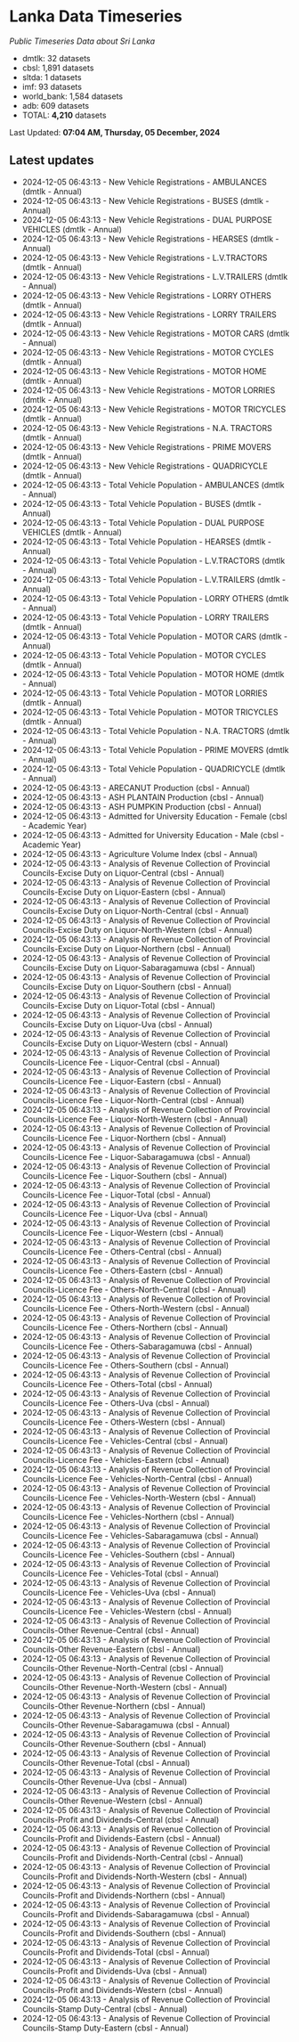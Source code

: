 # Lanka Data Timeseries
*Public Timeseries Data about Sri Lanka*

* dmtlk: 32 datasets
* cbsl: 1,891 datasets
* sltda: 1 datasets
* imf: 93 datasets
* world_bank: 1,584 datasets
* adb: 609 datasets
* TOTAL: **4,210** datasets

Last Updated: **07:04 AM, Thursday, 05 December, 2024**

## Latest updates

* 2024-12-05 06:43:13 - New Vehicle Registrations - AMBULANCES (dmtlk - Annual)
* 2024-12-05 06:43:13 - New Vehicle Registrations - BUSES (dmtlk - Annual)
* 2024-12-05 06:43:13 - New Vehicle Registrations - DUAL PURPOSE VEHICLES (dmtlk - Annual)
* 2024-12-05 06:43:13 - New Vehicle Registrations - HEARSES (dmtlk - Annual)
* 2024-12-05 06:43:13 - New Vehicle Registrations - L.V.TRACTORS (dmtlk - Annual)
* 2024-12-05 06:43:13 - New Vehicle Registrations - L.V.TRAILERS (dmtlk - Annual)
* 2024-12-05 06:43:13 - New Vehicle Registrations - LORRY OTHERS (dmtlk - Annual)
* 2024-12-05 06:43:13 - New Vehicle Registrations - LORRY TRAILERS (dmtlk - Annual)
* 2024-12-05 06:43:13 - New Vehicle Registrations - MOTOR CARS (dmtlk - Annual)
* 2024-12-05 06:43:13 - New Vehicle Registrations - MOTOR CYCLES (dmtlk - Annual)
* 2024-12-05 06:43:13 - New Vehicle Registrations - MOTOR HOME (dmtlk - Annual)
* 2024-12-05 06:43:13 - New Vehicle Registrations - MOTOR LORRIES (dmtlk - Annual)
* 2024-12-05 06:43:13 - New Vehicle Registrations - MOTOR TRICYCLES (dmtlk - Annual)
* 2024-12-05 06:43:13 - New Vehicle Registrations - N.A. TRACTORS (dmtlk - Annual)
* 2024-12-05 06:43:13 - New Vehicle Registrations - PRIME MOVERS (dmtlk - Annual)
* 2024-12-05 06:43:13 - New Vehicle Registrations - QUADRICYCLE (dmtlk - Annual)
* 2024-12-05 06:43:13 - Total Vehicle Population - AMBULANCES (dmtlk - Annual)
* 2024-12-05 06:43:13 - Total Vehicle Population - BUSES (dmtlk - Annual)
* 2024-12-05 06:43:13 - Total Vehicle Population - DUAL PURPOSE VEHICLES (dmtlk - Annual)
* 2024-12-05 06:43:13 - Total Vehicle Population - HEARSES (dmtlk - Annual)
* 2024-12-05 06:43:13 - Total Vehicle Population - L.V.TRACTORS (dmtlk - Annual)
* 2024-12-05 06:43:13 - Total Vehicle Population - L.V.TRAILERS (dmtlk - Annual)
* 2024-12-05 06:43:13 - Total Vehicle Population - LORRY OTHERS (dmtlk - Annual)
* 2024-12-05 06:43:13 - Total Vehicle Population - LORRY TRAILERS (dmtlk - Annual)
* 2024-12-05 06:43:13 - Total Vehicle Population - MOTOR CARS (dmtlk - Annual)
* 2024-12-05 06:43:13 - Total Vehicle Population - MOTOR CYCLES (dmtlk - Annual)
* 2024-12-05 06:43:13 - Total Vehicle Population - MOTOR HOME (dmtlk - Annual)
* 2024-12-05 06:43:13 - Total Vehicle Population - MOTOR LORRIES (dmtlk - Annual)
* 2024-12-05 06:43:13 - Total Vehicle Population - MOTOR TRICYCLES (dmtlk - Annual)
* 2024-12-05 06:43:13 - Total Vehicle Population - N.A. TRACTORS (dmtlk - Annual)
* 2024-12-05 06:43:13 - Total Vehicle Population - PRIME MOVERS (dmtlk - Annual)
* 2024-12-05 06:43:13 - Total Vehicle Population - QUADRICYCLE (dmtlk - Annual)
* 2024-12-05 06:43:13 - ARECANUT Production (cbsl - Annual)
* 2024-12-05 06:43:13 - ASH PLANTAIN Production (cbsl - Annual)
* 2024-12-05 06:43:13 - ASH PUMPKIN Production (cbsl - Annual)
* 2024-12-05 06:43:13 - Admitted for University Education - Female (cbsl - Academic Year)
* 2024-12-05 06:43:13 - Admitted for University Education - Male (cbsl - Academic Year)
* 2024-12-05 06:43:13 - Agriculture Volume Index (cbsl - Annual)
* 2024-12-05 06:43:13 - Analysis of Revenue Collection of Provincial Councils-Excise Duty on Liquor-Central (cbsl - Annual)
* 2024-12-05 06:43:13 - Analysis of Revenue Collection of Provincial Councils-Excise Duty on Liquor-Eastern (cbsl - Annual)
* 2024-12-05 06:43:13 - Analysis of Revenue Collection of Provincial Councils-Excise Duty on Liquor-North-Central (cbsl - Annual)
* 2024-12-05 06:43:13 - Analysis of Revenue Collection of Provincial Councils-Excise Duty on Liquor-North-Western (cbsl - Annual)
* 2024-12-05 06:43:13 - Analysis of Revenue Collection of Provincial Councils-Excise Duty on Liquor-Northern (cbsl - Annual)
* 2024-12-05 06:43:13 - Analysis of Revenue Collection of Provincial Councils-Excise Duty on Liquor-Sabaragamuwa (cbsl - Annual)
* 2024-12-05 06:43:13 - Analysis of Revenue Collection of Provincial Councils-Excise Duty on Liquor-Southern (cbsl - Annual)
* 2024-12-05 06:43:13 - Analysis of Revenue Collection of Provincial Councils-Excise Duty on Liquor-Total (cbsl - Annual)
* 2024-12-05 06:43:13 - Analysis of Revenue Collection of Provincial Councils-Excise Duty on Liquor-Uva (cbsl - Annual)
* 2024-12-05 06:43:13 - Analysis of Revenue Collection of Provincial Councils-Excise Duty on Liquor-Western (cbsl - Annual)
* 2024-12-05 06:43:13 - Analysis of Revenue Collection of Provincial Councils-Licence Fee - Liquor-Central (cbsl - Annual)
* 2024-12-05 06:43:13 - Analysis of Revenue Collection of Provincial Councils-Licence Fee - Liquor-Eastern (cbsl - Annual)
* 2024-12-05 06:43:13 - Analysis of Revenue Collection of Provincial Councils-Licence Fee - Liquor-North-Central (cbsl - Annual)
* 2024-12-05 06:43:13 - Analysis of Revenue Collection of Provincial Councils-Licence Fee - Liquor-North-Western (cbsl - Annual)
* 2024-12-05 06:43:13 - Analysis of Revenue Collection of Provincial Councils-Licence Fee - Liquor-Northern (cbsl - Annual)
* 2024-12-05 06:43:13 - Analysis of Revenue Collection of Provincial Councils-Licence Fee - Liquor-Sabaragamuwa (cbsl - Annual)
* 2024-12-05 06:43:13 - Analysis of Revenue Collection of Provincial Councils-Licence Fee - Liquor-Southern (cbsl - Annual)
* 2024-12-05 06:43:13 - Analysis of Revenue Collection of Provincial Councils-Licence Fee - Liquor-Total (cbsl - Annual)
* 2024-12-05 06:43:13 - Analysis of Revenue Collection of Provincial Councils-Licence Fee - Liquor-Uva (cbsl - Annual)
* 2024-12-05 06:43:13 - Analysis of Revenue Collection of Provincial Councils-Licence Fee - Liquor-Western (cbsl - Annual)
* 2024-12-05 06:43:13 - Analysis of Revenue Collection of Provincial Councils-Licence Fee - Others-Central (cbsl - Annual)
* 2024-12-05 06:43:13 - Analysis of Revenue Collection of Provincial Councils-Licence Fee - Others-Eastern (cbsl - Annual)
* 2024-12-05 06:43:13 - Analysis of Revenue Collection of Provincial Councils-Licence Fee - Others-North-Central (cbsl - Annual)
* 2024-12-05 06:43:13 - Analysis of Revenue Collection of Provincial Councils-Licence Fee - Others-North-Western (cbsl - Annual)
* 2024-12-05 06:43:13 - Analysis of Revenue Collection of Provincial Councils-Licence Fee - Others-Northern (cbsl - Annual)
* 2024-12-05 06:43:13 - Analysis of Revenue Collection of Provincial Councils-Licence Fee - Others-Sabaragamuwa (cbsl - Annual)
* 2024-12-05 06:43:13 - Analysis of Revenue Collection of Provincial Councils-Licence Fee - Others-Southern (cbsl - Annual)
* 2024-12-05 06:43:13 - Analysis of Revenue Collection of Provincial Councils-Licence Fee - Others-Total (cbsl - Annual)
* 2024-12-05 06:43:13 - Analysis of Revenue Collection of Provincial Councils-Licence Fee - Others-Uva (cbsl - Annual)
* 2024-12-05 06:43:13 - Analysis of Revenue Collection of Provincial Councils-Licence Fee - Others-Western (cbsl - Annual)
* 2024-12-05 06:43:13 - Analysis of Revenue Collection of Provincial Councils-Licence Fee - Vehicles-Central (cbsl - Annual)
* 2024-12-05 06:43:13 - Analysis of Revenue Collection of Provincial Councils-Licence Fee - Vehicles-Eastern (cbsl - Annual)
* 2024-12-05 06:43:13 - Analysis of Revenue Collection of Provincial Councils-Licence Fee - Vehicles-North-Central (cbsl - Annual)
* 2024-12-05 06:43:13 - Analysis of Revenue Collection of Provincial Councils-Licence Fee - Vehicles-North-Western (cbsl - Annual)
* 2024-12-05 06:43:13 - Analysis of Revenue Collection of Provincial Councils-Licence Fee - Vehicles-Northern (cbsl - Annual)
* 2024-12-05 06:43:13 - Analysis of Revenue Collection of Provincial Councils-Licence Fee - Vehicles-Sabaragamuwa (cbsl - Annual)
* 2024-12-05 06:43:13 - Analysis of Revenue Collection of Provincial Councils-Licence Fee - Vehicles-Southern (cbsl - Annual)
* 2024-12-05 06:43:13 - Analysis of Revenue Collection of Provincial Councils-Licence Fee - Vehicles-Total (cbsl - Annual)
* 2024-12-05 06:43:13 - Analysis of Revenue Collection of Provincial Councils-Licence Fee - Vehicles-Uva (cbsl - Annual)
* 2024-12-05 06:43:13 - Analysis of Revenue Collection of Provincial Councils-Licence Fee - Vehicles-Western (cbsl - Annual)
* 2024-12-05 06:43:13 - Analysis of Revenue Collection of Provincial Councils-Other Revenue-Central (cbsl - Annual)
* 2024-12-05 06:43:13 - Analysis of Revenue Collection of Provincial Councils-Other Revenue-Eastern (cbsl - Annual)
* 2024-12-05 06:43:13 - Analysis of Revenue Collection of Provincial Councils-Other Revenue-North-Central (cbsl - Annual)
* 2024-12-05 06:43:13 - Analysis of Revenue Collection of Provincial Councils-Other Revenue-North-Western (cbsl - Annual)
* 2024-12-05 06:43:13 - Analysis of Revenue Collection of Provincial Councils-Other Revenue-Northern (cbsl - Annual)
* 2024-12-05 06:43:13 - Analysis of Revenue Collection of Provincial Councils-Other Revenue-Sabaragamuwa (cbsl - Annual)
* 2024-12-05 06:43:13 - Analysis of Revenue Collection of Provincial Councils-Other Revenue-Southern (cbsl - Annual)
* 2024-12-05 06:43:13 - Analysis of Revenue Collection of Provincial Councils-Other Revenue-Total (cbsl - Annual)
* 2024-12-05 06:43:13 - Analysis of Revenue Collection of Provincial Councils-Other Revenue-Uva (cbsl - Annual)
* 2024-12-05 06:43:13 - Analysis of Revenue Collection of Provincial Councils-Other Revenue-Western (cbsl - Annual)
* 2024-12-05 06:43:13 - Analysis of Revenue Collection of Provincial Councils-Profit and Dividends-Central (cbsl - Annual)
* 2024-12-05 06:43:13 - Analysis of Revenue Collection of Provincial Councils-Profit and Dividends-Eastern (cbsl - Annual)
* 2024-12-05 06:43:13 - Analysis of Revenue Collection of Provincial Councils-Profit and Dividends-North-Central (cbsl - Annual)
* 2024-12-05 06:43:13 - Analysis of Revenue Collection of Provincial Councils-Profit and Dividends-North-Western (cbsl - Annual)
* 2024-12-05 06:43:13 - Analysis of Revenue Collection of Provincial Councils-Profit and Dividends-Northern (cbsl - Annual)
* 2024-12-05 06:43:13 - Analysis of Revenue Collection of Provincial Councils-Profit and Dividends-Sabaragamuwa (cbsl - Annual)
* 2024-12-05 06:43:13 - Analysis of Revenue Collection of Provincial Councils-Profit and Dividends-Southern (cbsl - Annual)
* 2024-12-05 06:43:13 - Analysis of Revenue Collection of Provincial Councils-Profit and Dividends-Total (cbsl - Annual)
* 2024-12-05 06:43:13 - Analysis of Revenue Collection of Provincial Councils-Profit and Dividends-Uva (cbsl - Annual)
* 2024-12-05 06:43:13 - Analysis of Revenue Collection of Provincial Councils-Profit and Dividends-Western (cbsl - Annual)
* 2024-12-05 06:43:13 - Analysis of Revenue Collection of Provincial Councils-Stamp Duty-Central (cbsl - Annual)
* 2024-12-05 06:43:13 - Analysis of Revenue Collection of Provincial Councils-Stamp Duty-Eastern (cbsl - Annual)